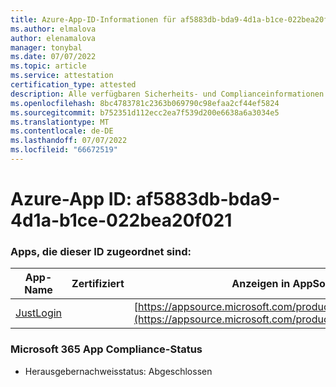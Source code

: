 ```yaml
---
title: Azure-App-ID-Informationen für af5883db-bda9-4d1a-b1ce-022bea20f021
ms.author: elmalova
author: elenamalova
manager: tonybal
ms.date: 07/07/2022
ms.topic: article
ms.service: attestation
certification_type: attested
description: Alle verfügbaren Sicherheits- und Complianceinformationen für af5883db-bda9-4d1a-b1ce-022bea20f021.
ms.openlocfilehash: 8bc4783781c2363b069790c98efaa2cf44ef5824
ms.sourcegitcommit: b752351d112ecc2ea7f539d200e6638a6a3034e5
ms.translationtype: MT
ms.contentlocale: de-DE
ms.lasthandoff: 07/07/2022
ms.locfileid: "66672519"
---
```

# <a name="azure-app-id-af5883db-bda9-4d1a-b1ce-022bea20f021"></a>Azure-App ID: af5883db-bda9-4d1a-b1ce-022bea20f021


### <a name="apps-associated-with-this-id"></a>Apps, die dieser ID zugeordnet sind:
| **App-Name** | **Zertifiziert** | **Anzeigen in AppSource** |
|--------------|---------------|-----------------------|
| [JustLogin](../forward/WA200004314.md) |  | [https://appsource.microsoft.com/product/office/WA200004314](https://appsource.microsoft.com/product/office/WA200004314) |

### <a name="microsoft-365-app-compliance-status"></a>Microsoft 365 App Compliance-Status
- Herausgebernachweisstatus: Abgeschlossen
